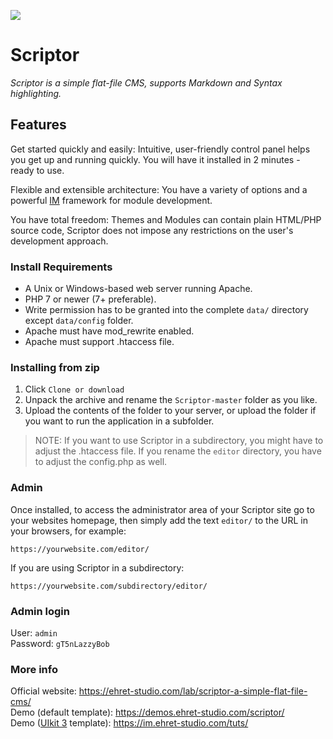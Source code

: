 ![](https://demos.ehret-studio.com/scriptor/data/uploads/scriptor-dashboard-github.png)

# Scriptor

_Scriptor is a simple flat-file CMS, supports Markdown and Syntax highlighting._   

## Features   
Get started quickly and easily: Intuitive, user-friendly control panel helps you get up and running quickly. 
You will have it installed in 2 minutes - ready to use.   

Flexible and extensible architecture: You have a variety of options and a powerful [IM](https://github.com/bigin/ItemManager-3) 
framework for module development.

You have total freedom: Themes and Modules can contain plain HTML/PHP source code, Scriptor does not impose any 
restrictions on the user's development approach.


### Install Requirements
- A Unix or Windows-based web server running Apache.   
- PHP 7 or newer (7+ preferable).   
- Write permission has to be granted into the complete `data/` directory except `data/config` folder.   
- Apache must have mod_rewrite enabled.   
- Apache must support .htaccess file.   
    
### Installing from zip
1. Click `Clone or download`
2. Unpack the archive and rename the `Scriptor-master` folder as you like.
3. Upload the contents of the folder to your server, or upload the folder if you want to run the application in a subfolder.
    
> NOTE: If you want to use Scriptor in a subdirectory, you might have to adjust the .htaccess file.
> If you rename the `editor` directory, you have to adjust the config.php as well.
    
### Admin
Once installed, to access the administrator area of your Scriptor site go to your websites homepage, then simply add the text `editor/` to the URL in your browsers, for example: 
```
https://yourwebsite.com/editor/
```

If you are using Scriptor in a subdirectory: 
```
https://yourwebsite.com/subdirectory/editor/
```

### Admin login  
User: `admin`   
Password: `gT5nLazzyBob`


### More info
Official website: https://ehret-studio.com/lab/scriptor-a-simple-flat-file-cms/   
Demo (default template): https://demos.ehret-studio.com/scriptor/   
Demo ([UIkit 3](https://getuikit.com) template): https://im.ehret-studio.com/tuts/   
